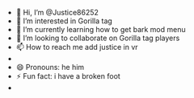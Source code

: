 - 👋 Hi, I’m @Justice86252
- 👀 I’m interested in Gorilla tag 
- 🌱 I’m currently learning how to get bark mod menu 
- 💞️ I’m looking to collaborate on Gorilla tag players
- 📫 How to reach me add justice in vr
- 
- 😄 Pronouns: he him
- ⚡ Fun fact: i have a broken foot
- 

<!---
Justice86252/Justice86252 is a ✨ special ✨ repository because its `README.md` (this file) appears on your GitHub profile.
You can click the Preview link to take a look at your changes.
--->

